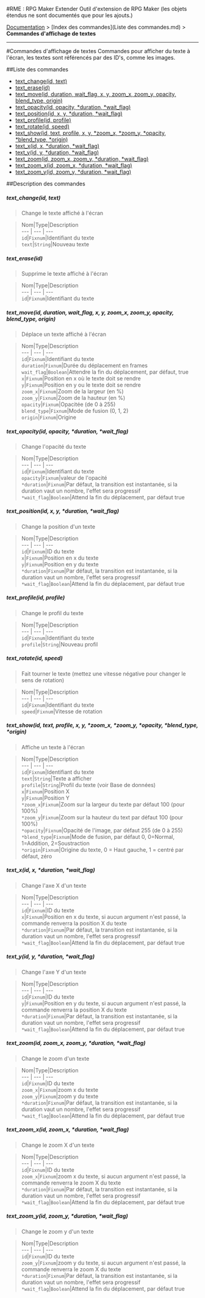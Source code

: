 #RME : RPG Maker Extender
Outil d'extension de RPG Maker (les objets étendus ne sont documentés que pour les ajouts.)

[Documentation](README.md) > [Index des commandes](Liste des commandes.md) > **Commandes d'affichage de textes**  
- - -  
#Commandes d'affichage de textes
Commandes pour afficher du texte à l'écran, les textes sont référencés par des ID's, comme les images.

##Liste des commandes
*    [text_change(id, text)](#text_changeid-text)
*    [text_erase(id)](#text_eraseid)
*    [text_move(id, duration, wait_flag, x, y, zoom_x, zoom_y, opacity, blend_type, origin)](#text_moveid-duration-wait_flag-x-y-zoom_x-zoom_y-opacity-blend_type-origin)
*    [text_opacity(id, opacity, *duration, *wait_flag)](#text_opacityid-opacity-duration-wait_flag)
*    [text_position(id, x, y, *duration, *wait_flag)](#text_positionid-x-y-duration-wait_flag)
*    [text_profile(id, profile)](#text_profileid-profile)
*    [text_rotate(id, speed)](#text_rotateid-speed)
*    [text_show(id, text, profile, x, y, *zoom_x, *zoom_y, *opacity, *blend_type, *origin)](#text_showid-text-profile-x-y-zoom_x-zoom_y-opacity-blend_type-origin)
*    [text_x(id, x, *duration, *wait_flag)](#text_xid-x-duration-wait_flag)
*    [text_y(id, y, *duration, *wait_flag)](#text_yid-y-duration-wait_flag)
*    [text_zoom(id, zoom_x, zoom_y, *duration, *wait_flag)](#text_zoomid-zoom_x-zoom_y-duration-wait_flag)
*    [text_zoom_x(id, zoom_x, *duration, *wait_flag)](#text_zoom_xid-zoom_x-duration-wait_flag)
*    [text_zoom_y(id, zoom_y, *duration, *wait_flag)](#text_zoom_yid-zoom_y-duration-wait_flag)


##Description des commandes
##### text_change(id, text)

> Change le texte affiché à l'écran

  
> Nom|Type|Description  
--- | --- | ---  
`id`|`Fixnum`|Identifiant du texte  
`text`|`String`|Nouveau texte  


##### text_erase(id)

> Supprime le texte affiché à l'écran

  
> Nom|Type|Description  
--- | --- | ---  
`id`|`Fixnum`|Identifiant du texte  


##### text_move(id, duration, wait_flag, x, y, zoom_x, zoom_y, opacity, blend_type, origin)

> Déplace un texte affiché à l'écran

  
> Nom|Type|Description  
--- | --- | ---  
`id`|`Fixnum`|Identifiant du texte  
`duration`|`Fixnum`|Durée du déplacement en frames  
`wait_flag`|`Boolean`|Attendre la fin du déplacement, par défaut, true  
`x`|`Fixnum`|Position en x où le texte doit se rendre  
`y`|`Fixnum`|Position en y ou le texte doit se rendre  
`zoom_x`|`Fixnum`|Zoom de la largeur (en %)  
`zoom_y`|`Fixnum`|Zoom de la hauteur (en %)  
`opacity`|`Fixnum`|Opacitée (de 0 à 255)  
`blend_type`|`Fixnum`|Mode de fusion (0, 1, 2)   
`origin`|`Fixnum`|Origine  


##### text_opacity(id, opacity, *duration, *wait_flag)

> Change l'opacité du texte

  
> Nom|Type|Description  
--- | --- | ---  
`id`|`Fixnum`|Identifiant du texte  
`opacity`|`Fixnum`|valeur de l'opacité  
`*duration`|`Fixnum`|Par défaut, la transition est instantanée, si la duration vaut un nombre, l'effet sera progressif  
`*wait_flag`|`Boolean`|Attend la fin du déplacement, par défaut true  


##### text_position(id, x, y, *duration, *wait_flag)

> Change la position d'un texte

  
> Nom|Type|Description  
--- | --- | ---  
`id`|`Fixnum`|ID du texte  
`x`|`Fixnum`|Position en x du texte  
`y`|`Fixnum`|Position en y du texte  
`*duration`|`Fixnum`|Par défaut, la transition est instantanée, si la duration vaut un nombre, l'effet sera progressif  
`*wait_flag`|`Boolean`|Attend la fin du déplacement, par défaut true  


##### text_profile(id, profile)

> Change le profil du texte

  
> Nom|Type|Description  
--- | --- | ---  
`id`|`Fixnum`|Identifiant du texte  
`profile`|`String`|Nouveau profil  


##### text_rotate(id, speed)

> Fait tourner le texte (mettez une vitesse négative pour changer le sens de rotation)

  
> Nom|Type|Description  
--- | --- | ---  
`id`|`Fixnum`|Identifiant du texte  
`speed`|`Fixnum`|Vitesse de rotation  


##### text_show(id, text, profile, x, y, *zoom_x, *zoom_y, *opacity, *blend_type, *origin)

> Affiche un texte à l'écran

  
> Nom|Type|Description  
--- | --- | ---  
`id`|`Fixnum`|Identifiant du texte  
`text`|`String`|Texte a afficher  
`profile`|`String`|Profil du texte (voir Base de données)  
`x`|`Fixnum`|Position X  
`y`|`Fixnum`|Position Y  
`*zoom_x`|`Fixnum`|Zoom sur la largeur du texte par défaut 100 (pour 100%)  
`*zoom_y`|`Fixnum`|Zoom sur la hauteur du text par défaut 100 (pour 100%)  
`*opacity`|`Fixnum`|Opacité de l'image, par défaut 255 (de 0 à 255)  
`*blend_type`|`Fixnum`|Mode de fusion, par défaut 0, 0=Normal, 1=Addition, 2=Soustraction  
`*origin`|`Fixnum`|Origine du texte, 0 = Haut gauche, 1 = centré par défaut, zéro  


##### text_x(id, x, *duration, *wait_flag)

> Change l'axe X d'un texte

  
> Nom|Type|Description  
--- | --- | ---  
`id`|`Fixnum`|ID du texte  
`x`|`Fixnum`|Position en x du texte, si aucun argument n'est passé, la commande renverra la position X du texte  
`*duration`|`Fixnum`|Par défaut, la transition est instantanée, si la duration vaut un nombre, l'effet sera progressif  
`*wait_flag`|`Boolean`|Attend la fin du déplacement, par défaut true  


##### text_y(id, y, *duration, *wait_flag)

> Change l'axe Y d'un texte

  
> Nom|Type|Description  
--- | --- | ---  
`id`|`Fixnum`|ID du texte  
`y`|`Fixnum`|Position en y du texte, si aucun argument n'est passé, la commande renverra la position X du texte  
`*duration`|`Fixnum`|Par défaut, la transition est instantanée, si la duration vaut un nombre, l'effet sera progressif  
`*wait_flag`|`Boolean`|Attend la fin du déplacement, par défaut true  


##### text_zoom(id, zoom_x, zoom_y, *duration, *wait_flag)

> Change le zoom d'un texte

  
> Nom|Type|Description  
--- | --- | ---  
`id`|`Fixnum`|ID du texte  
`zoom_x`|`Fixnum`|zoom x du texte  
`zoom_y`|`Fixnum`|zoom y du texte  
`*duration`|`Fixnum`|Par défaut, la transition est instantanée, si la duration vaut un nombre, l'effet sera progressif  
`*wait_flag`|`Boolean`|Attend la fin du déplacement, par défaut true  


##### text_zoom_x(id, zoom_x, *duration, *wait_flag)

> Change le zoom X d'un texte

  
> Nom|Type|Description  
--- | --- | ---  
`id`|`Fixnum`|ID du texte  
`zoom_x`|`Fixnum`|zoom x du texte, si aucun argument n'est passé, la commande renverra le zoom X du texte  
`*duration`|`Fixnum`|Par défaut, la transition est instantanée, si la duration vaut un nombre, l'effet sera progressif  
`*wait_flag`|`Boolean`|Attend la fin du déplacement, par défaut true  


##### text_zoom_y(id, zoom_y, *duration, *wait_flag)

> Change le zoom y d'un texte

  
> Nom|Type|Description  
--- | --- | ---  
`id`|`Fixnum`|ID du texte  
`zoom_y`|`Fixnum`|zoom y du texte, si aucun argument n'est passé, la commande renverra le zoom X du texte  
`*duration`|`Fixnum`|Par défaut, la transition est instantanée, si la duration vaut un nombre, l'effet sera progressif  
`*wait_flag`|`Boolean`|Attend la fin du déplacement, par défaut true  


